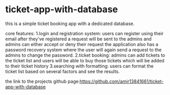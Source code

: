 # ticket-app-with-database
this is a simple ticket booking app with a dedicated database.




core features:
1.login and registration system:
users can register using their email after they've registered a request will be sent to the admins
and admins can either accept or deny their request the application also has a password recovery system
where the user will again send a request to the admins to change the password.
2.ticket booking:
admins can add tickets to the ticket list and users will be able to buy those tickets
which will be added to their ticket history
3.searching with formatting:
users can format the ticket list based on several factors and see the results.



the link to the projects github page:https://github.com/amir13841661/ticket-app-with-database
